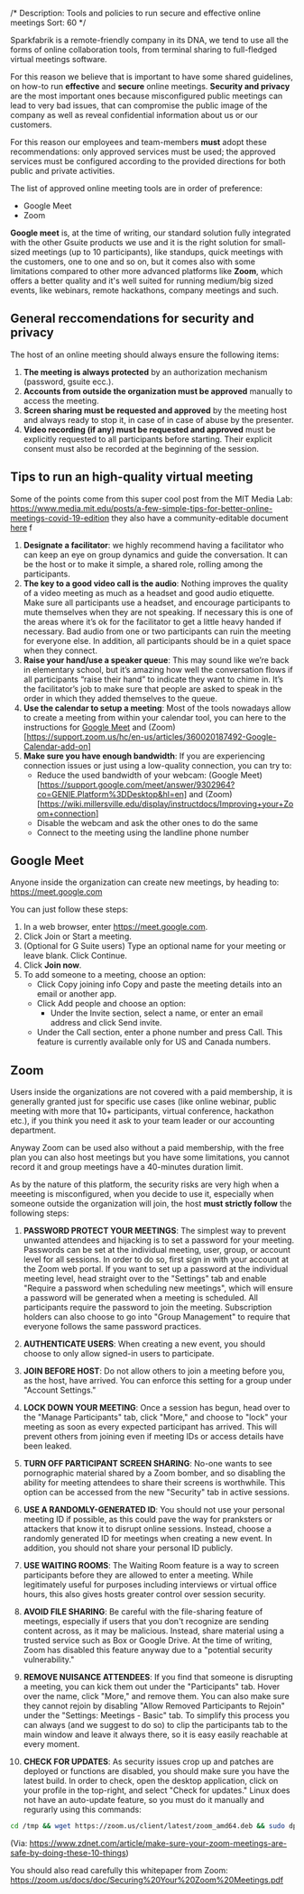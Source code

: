 /*
Description: Tools and policies to run secure and effective online meetings 
Sort: 60
*/

Sparkfabrik is a remote-friendly company in its DNA, we tend to use all the forms of online collaboration tools,
from terminal sharing to full-fledged virtual meetings software.

For this reason we believe that is important to have some shared guidelines, on how-to run **effective** and **secure** online meetings. **Security and privacy** are the most important ones because misconfigured public meetings can lead to very bad issues, that can compromise the public image of the company as well as reveal confidential information about us or our customers.

For this reason our employees and team-members **must** adopt these recommendations: only approved services must be used; the approved services must be configured according to the provided directions for both public and private activities.

The list of approved online meeting tools are in order of preference:

* Google Meet 
* Zoom

**Google meet** is, at the time of writing, our standard solution fully integrated with the other Gsuite products we use
and it is the right solution for small-sized meetings (up to 10 participants), like standups, quick meetings with the customers, one to one and so on, but it comes also with some limitations compared to other more advanced platforms like **Zoom**, which offers a better quality and it's well suited for running medium/big sized events, like webinars, remote hackathons, company meetings and such.

## General reccomendations for security and privacy

The host of an online meeting should always ensure the following items:

1. **The meeting is always protected** by an authorization mechanism (password, gsuite ecc.).
2. **Accounts from outside the organization must be approved** manually to access the meeting.
3. **Screen sharing must be requested and approved** by the meeting host and always ready to stop it, in case of in case of abuse by the presenter.
4. **Video recording (if any) must be requested and approved** must be explicitly requested to all participants before starting. Their explicit consent must also be recorded at the beginning of the session.

## Tips to run an high-quality virtual meeting

Some of the points come from this super cool post from the MIT Media Lab: https://www.media.mit.edu/posts/a-few-simple-tips-for-better-online-meetings-covid-19-edition they also have a community-editable document [here](https://docs.google.com/document/d/1ubzFL5XWA4F4_O90VtkFn_cbCok5IXl5XZABrj9iq_4/edit) 
f
1. **Designate a facilitator**: we highly recommend having a facilitator who can keep an eye on group dynamics and guide the conversation. It can be the host or to make it simple, a shared role, rolling among the participants.
2. **The key to a good video call is the audio**: Nothing improves the quality of a video meeting as much as a headset and good audio etiquette. Make sure all participants use a headset, and encourage participants to mute themselves when they are not speaking. If necessary this is one of the areas where it’s ok for the facilitator to get a little heavy handed if necessary. Bad audio from one or two participants can ruin the meeting for everyone else. In addition, all participants should be in a quiet space when they connect.
3. **Raise your hand/use a speaker queue**: This may sound like we’re back in elementary school, but it’s amazing how well the conversation flows if all participants “raise their hand” to indicate they want to chime in.  It’s the facilitator’s job to make sure that people are asked to speak in the order in which they added themselves to the queue.
4. **Use the calendar to setup a meeting**: Most of the tools nowadays allow to create a meeting from within your calendar tool, you can here to the instructions for [Google Meet](https://support.google.com/meet/answer/9302870?co=GENIE.Platform%3DDesktop&hl=en) and (Zoom)[https://support.zoom.us/hc/en-us/articles/360020187492-Google-Calendar-add-on]
5. **Make sure you have enough bandwidth**: If you are experiencing connection issues or just using a low-quality connection, you can try to:
    * Reduce the used bandwidth of your webcam: (Google Meet)[https://support.google.com/meet/answer/9302964?co=GENIE.Platform%3DDesktop&hl=en] and (Zoom)[https://wiki.millersville.edu/display/instructdocs/Improving+your+Zoom+connection]
    * Disable the webcam and ask the other ones to do the same
    * Connect to the meeting using the landline phone number


## Google Meet

Anyone inside the organization can create new meetings, by heading to: https://meet.google.com

You can just follow these steps:

1. In a web browser, enter https://meet.google.com.
2. Click Join or Start a meeting.
3. (Optional for G Suite users) Type an optional name for your meeting or leave blank. Click Continue.
4. Click **Join now**.
5. To add someone to a meeting, choose an option:
   * Click Copy joining info Copy and paste the meeting details into an email or another app.
   * Click Add people and choose an option:
     * Under the Invite section, select a name, or enter an email address and click Send invite.
    * Under the Call section, enter a phone number and press Call. This feature is currently available only for US and Canada numbers.

## Zoom

Users inside the organizations are not covered with a paid membership, it is generally granted just for specific use cases (like online webinar, public meeting with more that 10+ participants, virtual conference, hackathon etc.), if you think you need it ask to your team leader or our accounting department.

Anyway Zoom can be used also without a paid membership, with the free plan you can also host meetings but you have some limitations, you cannot record it and group meetings have a 40-minutes duration limit.

As by the nature of this platform, the security risks are very high when a meeeting is misconfigured, when you decide to use it, especially when someone outside the organization will join, the host **must strictly follow** the following steps:

1. **PASSWORD PROTECT YOUR MEETINGS**: The simplest way to prevent unwanted attendees and hijacking is to set a password for your meeting. Passwords can be set at the individual meeting, user, group, or account level for all sessions. In order to do so, first sign in with your account at the Zoom web portal. If you want to set up a password at the individual meeting level, head straight over to the "Settings" tab and enable "Require a password when scheduling new meetings", which will ensure a password will be generated when a meeting is scheduled. All participants require the password to join the meeting. Subscription holders can also choose to go into "Group Management" to require that everyone follows the same password practices. 

1. **AUTHENTICATE USERS**: When creating a new event, you should choose to only allow signed-in users to participate. 

3. **JOIN BEFORE HOST**: Do not allow others to join a meeting before you, as the host, have arrived. You can enforce this setting for a group under "Account Settings." 

4. **LOCK DOWN YOUR MEETING**: Once a session has begun, head over to the "Manage Participants" tab, click "More," and choose to "lock" your meeting as soon as every expected participant has arrived. This will prevent others from joining even if meeting IDs or access details have been leaked. 

5. **TURN OFF PARTICIPANT SCREEN SHARING**: No-one wants to see pornographic material shared by a Zoom bomber, and so disabling the ability for meeting attendees to share their screens is worthwhile. This option can be accessed from the new "Security" tab in active sessions. 

6. **USE A RANDOMLY-GENERATED ID**: You should not use your personal meeting ID if possible, as this could pave the way for pranksters or attackers that know it to disrupt online sessions. Instead, choose a randomly generated ID for meetings when creating a new event. In addition, you should not share your personal ID publicly. 

7. **USE WAITING ROOMS**: The Waiting Room feature is a way to screen participants before they are allowed to enter a meeting. While legitimately useful for purposes including interviews or virtual office hours, this also gives hosts greater control over session security.

8. **AVOID FILE SHARING**: Be careful with the file-sharing feature of meetings, especially if users that you don't recognize are sending content across, as it may be malicious. Instead, share material using a trusted service such as Box or Google Drive. At the time of writing, Zoom has disabled this feature anyway due to a "potential security vulnerability."

9. **REMOVE NUISANCE ATTENDEES**: If you find that someone is disrupting a meeting, you can kick them out under the "Participants" tab. Hover over the name, click "More," and remove them. You can also make sure they cannot rejoin by disabling "Allow Removed Participants to Rejoin" under the "Settings: Meetings - Basic" tab. To simplify this process you can always (and we suggest to do so) to clip the participants tab to the main window and leave it always there, so it is easy easily reachable at every moment.

10. **CHECK FOR UPDATES**: As security issues crop up and patches are deployed or functions are disabled, you should make sure you have the latest build. In order to check, open the desktop application, click on your profile in the top-right, and select "Check for updates."
Linux does not have an auto-update feature, so you must do it manually and regurarly using this commands:

```bash
cd /tmp && wget https://zoom.us/client/latest/zoom_amd64.deb && sudo dpkg -i zoom_amd64.deb && cd -
```

(Via: https://www.zdnet.com/article/make-sure-your-zoom-meetings-are-safe-by-doing-these-10-things)

You should also read carefully this whitepaper from Zoom: https://zoom.us/docs/doc/Securing%20Your%20Zoom%20Meetings.pdf

